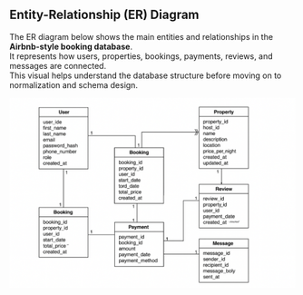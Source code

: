 ## Entity-Relationship (ER) Diagram

The ER diagram below shows the main entities and relationships in the **Airbnb-style booking database**.  
It represents how users, properties, bookings, payments, reviews, and messages are connected.  
This visual helps understand the database structure before moving on to normalization and schema design.

![ER Diagram](./ER-diagram.png)
